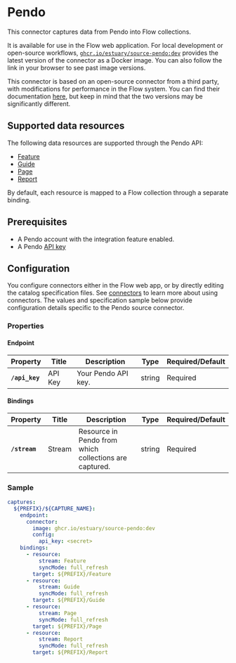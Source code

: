 # Pendo

This connector captures data from Pendo into Flow collections.

It is available for use in the Flow web application. For local development or open-source workflows, [`ghcr.io/estuary/source-pendo:dev`](https://ghcr.io/estuary/source-pendo:dev) provides the latest version of the connector as a Docker image. You can also follow the link in your browser to see past image versions.

This connector is based on an open-source connector from a third party, with modifications for performance in the Flow system.
You can find their documentation [here](https://docs.airbyte.com/integrations/sources/pendo),
but keep in mind that the two versions may be significantly different.

## Supported data resources

The following data resources are supported through the Pendo API:

* [Feature](https://engageapi.pendo.io/#75c6b443-eb07-4a0c-9e27-6c12ad3dbbc4)
* [Guide](https://engageapi.pendo.io/#4f1e3ca1-fc41-4469-bf4b-da90ee8caf3d)
* [Page](https://engageapi.pendo.io/#a53463f9-bdd3-443e-b22f-b6ea6c7376fb)
* [Report](https://engageapi.pendo.io/#2ac0699a-b653-4082-be11-563e5c0c9410)

By default, each resource is mapped to a Flow collection through a separate binding.

## Prerequisites

* A Pendo account with the integration feature enabled.
* A Pendo [API key](https://app.pendo.io/admin/integrationkeys)

## Configuration

You configure connectors either in the Flow web app, or by directly editing the catalog specification files.
See [connectors](../../../concepts/connectors.md#using-connectors) to learn more about using connectors. The values and specification sample below provide configuration details specific to the Pendo source connector.

### Properties

#### Endpoint

| Property | Title | Description | Type | Required/Default |
|---|---|---|---|---|
| **`/api_key`** | API Key | Your Pendo API key. | string | Required |

#### Bindings

| Property | Title | Description | Type | Required/Default |
|---|---|---|---|---|
| **`/stream`** | Stream | Resource in Pendo from which collections are captured. | string | Required |

### Sample

```yaml
captures:
  ${PREFIX}/${CAPTURE_NAME}:
    endpoint:
      connector:
        image: ghcr.io/estuary/source-pendo:dev
        config:
          api_key: <secret>
    bindings:
      - resource:
          stream: Feature
          syncMode: full_refresh
        target: ${PREFIX}/Feature
      - resource:
          stream: Guide
          syncMode: full_refresh
        target: ${PREFIX}/Guide
      - resource:
          stream: Page
          syncMode: full_refresh
        target: ${PREFIX}/Page
      - resource:
          stream: Report
          syncMode: full_refresh
        target: ${PREFIX}/Report
```
